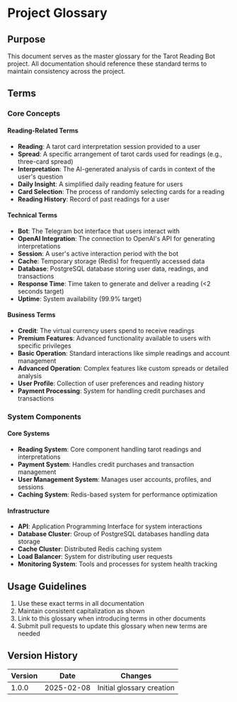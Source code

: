 # Project Glossary

## Purpose
This document serves as the master glossary for the Tarot Reading Bot project. All documentation should reference these standard terms to maintain consistency across the project.

## Terms

### Core Concepts

#### Reading-Related Terms
- **Reading**: A tarot card interpretation session provided to a user
- **Spread**: A specific arrangement of tarot cards used for readings (e.g., three-card spread)
- **Interpretation**: The AI-generated analysis of cards in context of the user's question
- **Daily Insight**: A simplified daily reading feature for users
- **Card Selection**: The process of randomly selecting cards for a reading
- **Reading History**: Record of past readings for a user

#### Technical Terms
- **Bot**: The Telegram bot interface that users interact with
- **OpenAI Integration**: The connection to OpenAI's API for generating interpretations
- **Session**: A user's active interaction period with the bot
- **Cache**: Temporary storage (Redis) for frequently accessed data
- **Database**: PostgreSQL database storing user data, readings, and transactions
- **Response Time**: Time taken to generate and deliver a reading (<2 seconds target)
- **Uptime**: System availability (99.9% target)

#### Business Terms
- **Credit**: The virtual currency users spend to receive readings
- **Premium Features**: Advanced functionality available to users with specific privileges
- **Basic Operation**: Standard interactions like simple readings and account management
- **Advanced Operation**: Complex features like custom spreads or detailed analysis
- **User Profile**: Collection of user preferences and reading history
- **Payment Processing**: System for handling credit purchases and transactions

### System Components

#### Core Systems
- **Reading System**: Core component handling tarot readings and interpretations
- **Payment System**: Handles credit purchases and transaction management
- **User Management System**: Manages user accounts, profiles, and sessions
- **Caching System**: Redis-based system for performance optimization

#### Infrastructure
- **API**: Application Programming Interface for system interactions
- **Database Cluster**: Group of PostgreSQL databases handling data storage
- **Cache Cluster**: Distributed Redis caching system
- **Load Balancer**: System for distributing user requests
- **Monitoring System**: Tools and processes for system health tracking

## Usage Guidelines
1. Use these exact terms in all documentation
2. Maintain consistent capitalization as shown
3. Link to this glossary when introducing terms in other documents
4. Submit pull requests to update this glossary when new terms are needed

## Version History
| Version | Date | Changes |
|---------|------|---------|
| 1.0.0 | 2025-02-08 | Initial glossary creation |